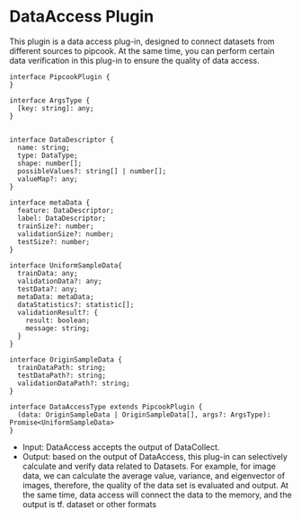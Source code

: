 # DataAccess Plugin

This plugin is a data access plug-in, designed to connect datasets from different sources to pipcook. At the same time, you can perform certain data verification in this plug-in to ensure the quality of data access.

```
interface PipcookPlugin {
}

interface ArgsType {
  [key: string]: any;
}


interface DataDescriptor {
  name: string;
  type: DataType;
  shape: number[];
  possibleValues?: string[] | number[];
  valueMap?: any;
}

interface metaData {
  feature: DataDescriptor;
  label: DataDescriptor;
  trainSize?: number;
  validationSize?: number;
  testSize?: number;
}

interface UniformSampleData{
  trainData: any;
  validationData?: any;
  testData?: any;
  metaData: metaData;
  dataStatistics?: statistic[];
  validationResult?: {
    result: boolean;
    message: string;
  }
}

interface OriginSampleData {
  trainDataPath: string;
  testDataPath?: string;
  validationDataPath?: string;
}

interface DataAccessType extends PipcookPlugin {
  (data: OriginSampleData | OriginSampleData[], args?: ArgsType): Promise<UniformSampleData>
}

```

- Input: DataAccess accepts the output of DataCollect.
- Output: based on the output of DataAccess, this plug-in can selectively calculate and verify data related to Datasets. For example, for image data, we can calculate the average value, variance, and eigenvector of images, therefore, the quality of the data set is evaluated and output. At the same time, data access will connect the data to the memory, and the output is tf. dataset or other formats

